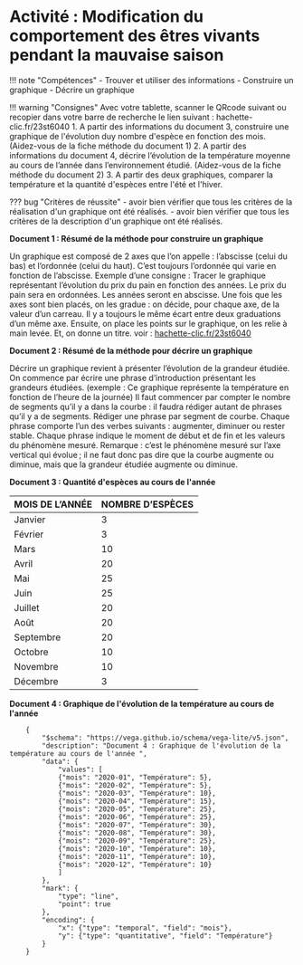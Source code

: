 # Activité : Modification du comportement des êtres vivants pendant la mauvaise saison

!!! note "Compétences"
    - Trouver et utiliser des informations
    - Construire un graphique
    - Décrire un graphique

!!! warning "Consignes"
    Avec votre tablette, scanner le QRcode suivant ou recopier dans votre barre de recherche le lien suivant : hachette-clic.fr/23st6040
    1. A partir des informations du document 3, construire une graphique de l'évolution duy nombre d'espèce en fonction des mois. (Aidez-vous de la fiche méthode du document 1)
    2. A partir des informations du document 4, décrire l’évolution de la température moyenne au cours de l’année dans l’environnement étudié. (Aidez-vous de la fiche méthode du document 2)
    3. A partir des deux graphiques, comparer la température et la quantité d'espèces entre l'été et l'hiver.
   
??? bug "Critères de réussite"
    - avoir bien vérifier que tous les critères de la réalisation d'un graphique ont été réalisés.
    - avoir bien vérifier que tous les critères de la description d'un graphique ont été réalisés.

**Document 1 : Résumé de la méthode pour construire un graphique**

Un graphique est composé de 2 axes que l’on appelle : l’abscisse (celui du bas) et l’ordonnée (celui du haut). C’est toujours l’ordonnée qui varie en fonction de l’abscisse.
Exemple d’une consigne : Tracer le graphique représentant l’évolution du prix du pain en fonction des années. Le prix du pain sera en ordonnées. Les années seront en abscisse.
Une fois que les axes sont bien placés, on les gradue : on décide, pour chaque axe, de la valeur d’un carreau. Il y a toujours le même écart entre deux graduations d’un même axe.
Ensuite, on place les points sur le graphique, on les relie à main levée. Et, on donne un titre. voir : [hachette-clic.fr/23st6040](hachette-clic.fr/23st6040)


**Document 2 : Résumé de la méthode pour décrire un graphique**

Décrire un graphique revient à présenter l’évolution de la grandeur étudiée. On commence par écrire une phrase d’introduction présentant les grandeurs étudiées. (exemple : Ce graphique représente la température en fonction de l’heure de la journée)
Il faut commencer par compter le nombre de segments qu’il y a dans la courbe : il faudra rédiger autant de phrases qu’il y a de segments. Rédiger une phrase par segment de courbe. Chaque phrase comporte l’un des verbes suivants : augmenter, diminuer ou rester stable.
Chaque phrase indique le moment de début et de fin et les valeurs du phénomène mesuré.
Remarque : c’est le phénomène mesuré sur l’axe vertical qui évolue ; il ne faut donc pas dire que la courbe augmente ou diminue, mais que la grandeur étudiée augmente ou diminue.

**Document  3 : Quantité d'espèces au cours de l'année**

| MOIS DE L’ANNÉE | NOMBRE D’ESPÈCES | 
|--|--| 
| Janvier	| 3 | 
| Février	| 3 | 
| Mars	| 10 | 
| Avril	| 20 | 
| Mai	| 25 | 
| Juin	| 25 | 
| Juillet	| 20 | 
| Août	| 20 | 
| Septembre	| 20 | 
| Octobre	| 10 | 
| Novembre	| 10 | 
| Décembre	| 3 | 
 
**Document 4 : Graphique de l'évolution de la température au cours de l'année**


```vegalite
    {
        "$schema": "https://vega.github.io/schema/vega-lite/v5.json",
        "description": "Document 4 : Graphique de l'évolution de la température au cours de l'année ",
        "data": {
            "values": [
            {"mois": "2020-01", "Température": 5},
            {"mois": "2020-02", "Température": 5},
            {"mois": "2020-03", "Température": 10},
            {"mois": "2020-04", "Température": 15},
            {"mois": "2020-05", "Température": 25},
            {"mois": "2020-06", "Température": 25},
            {"mois": "2020-07", "Température": 30},
            {"mois": "2020-08", "Température": 30},
            {"mois": "2020-09", "Température": 25},
            {"mois": "2020-10", "Température": 10},
            {"mois": "2020-11", "Température": 10},
            {"mois": "2020-12", "Température": 10}
            ]
        },
        "mark": {
            "type": "line",
            "point": true
        },
        "encoding": {
            "x": {"type": "temporal", "field": "mois"},
            "y": {"type": "quantitative", "field": "Température"}
        }
    }

```

